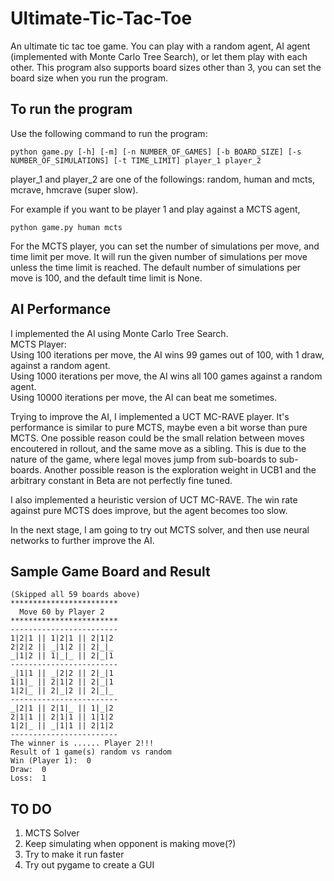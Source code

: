 # Ultimate-Tic-Tac-Toe
An ultimate tic tac toe game. You can play with a random agent, AI agent (implemented with Monte Carlo Tree Search), or let them play with each other.
This program also supports board sizes other than 3, you can set the board size when you run the program.

## To run the program

Use the following command to run the program:
```
python game.py [-h] [-m] [-n NUMBER_OF_GAMES] [-b BOARD_SIZE] [-s NUMBER_OF_SIMULATIONS] [-t TIME_LIMIT] player_1 player_2
```
player_1 and player_2 are one of the followings: random, human and mcts, mcrave, hmcrave (super slow).

For example if you want to be player 1 and play against a MCTS agent,
```
python game.py human mcts
```

For the MCTS player, you can set the number of simulations per move, and time limit per move.
It will run the given number of simulations per move unless the time limit is reached.
The default number of simulations per move is 100, and the default time limit is None.

## AI Performance
I implemented the AI using Monte Carlo Tree Search.   
MCTS Player:  
Using 100 iterations per move, the AI wins 99 games out of 100, with 1 draw, against a random agent.  
Using 1000 iterations per move, the AI wins all 100 games against a random agent.  
Using 10000 iterations per move, the AI can beat me sometimes.  
  
Trying to improve the AI, I implemented a UCT MC-RAVE player.
It's performance is similar to pure MCTS, maybe even a bit worse than pure MCTS. One possible reason could be the small relation between moves encoutered in rollout, and the same move as a sibling. This is due to the nature of the game, where legal moves jump from sub-boards to sub-boards. 
Another possible reason is the exploration weight in UCB1 and the arbitrary constant in Beta are not perfectly fine tuned.  

I also implemented a heuristic version of UCT MC-RAVE. The win rate against pure MCTS does improve, but the agent becomes too slow.

In the next stage, I am going to try out MCTS solver, and then use neural networks to further improve the AI.

## Sample Game Board and Result
```
(Skipped all 59 boards above)
************************
  Move 60 by Player 2
************************
------------------------
1|2|1 || 1|2|1 || 2|1|2
2|2|2 || _|1|2 || 2|_|_
_|1|2 || 1|_|_ || 2|_|1
------------------------
_|1|1 || _|2|2 || 2|_|1
1|1|_ || 2|1|2 || 2|_|1
1|2|_ || 2|_|2 || 2|_|_
------------------------
_|2|1 || 2|1|_ || 1|_|2
2|1|1 || 2|1|1 || 1|1|2
1|2|_ || _|1|1 || 2|1|2
------------------------
The winner is ...... Player 2!!!
Result of 1 game(s) random vs random
Win (Player 1):  0
Draw:  0
Loss:  1
```

## TO DO
1. MCTS Solver
2. Keep simulating when opponent is making move(?)
3. Try to make it run faster
4. Try out pygame to create a GUI
